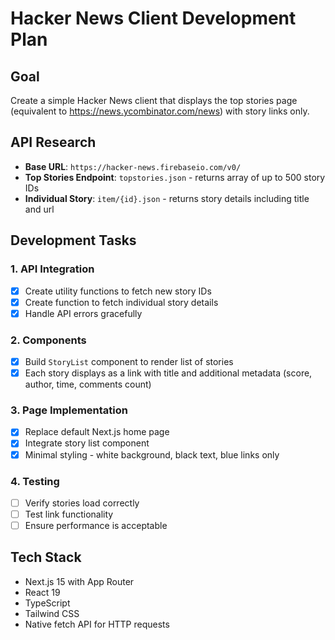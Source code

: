 # Hacker News Client Development Plan

## Goal
Create a simple Hacker News client that displays the top stories page (equivalent to https://news.ycombinator.com/news) with story links only.

## API Research
- **Base URL**: `https://hacker-news.firebaseio.com/v0/`
- **Top Stories Endpoint**: `topstories.json` - returns array of up to 500 story IDs
- **Individual Story**: `item/{id}.json` - returns story details including title and url

## Development Tasks

### 1. API Integration
- [x] Create utility functions to fetch new story IDs
- [x] Create function to fetch individual story details
- [x] Handle API errors gracefully

### 2. Components
- [x] Build `StoryList` component to render list of stories
- [x] Each story displays as a link with title and additional metadata (score, author, time, comments count)
### 3. Page Implementation
- [x] Replace default Next.js home page
- [x] Integrate story list component
- [x] Minimal styling - white background, black text, blue links only

### 4. Testing
- [ ] Verify stories load correctly
- [ ] Test link functionality
- [ ] Ensure performance is acceptable

## Tech Stack
- Next.js 15 with App Router
- React 19
- TypeScript
- Tailwind CSS
- Native fetch API for HTTP requests